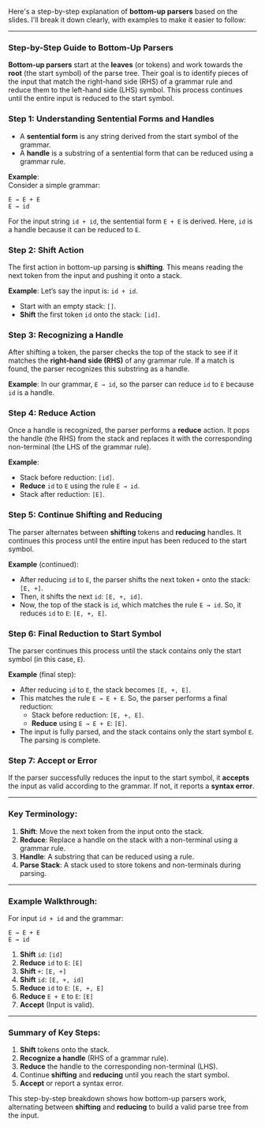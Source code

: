 Here's a step-by-step explanation of **bottom-up parsers** based on the slides. I'll break it down clearly, with examples to make it easier to follow:

---

### Step-by-Step Guide to Bottom-Up Parsers

**Bottom-up parsers** start at the **leaves** (or tokens) and work towards the **root** (the start symbol) of the parse tree. Their goal is to identify pieces of the input that match the right-hand side (RHS) of a grammar rule and reduce them to the left-hand side (LHS) symbol. This process continues until the entire input is reduced to the start symbol.

### Step 1: **Understanding Sentential Forms and Handles**
- A **sentential form** is any string derived from the start symbol of the grammar.
- A **handle** is a substring of a sentential form that can be reduced using a grammar rule.

**Example**:  
Consider a simple grammar:
```
E → E + E
E → id
```
For the input string `id + id`, the sentential form `E + E` is derived. Here, `id` is a handle because it can be reduced to `E`.

### Step 2: **Shift Action**
The first action in bottom-up parsing is **shifting**. This means reading the next token from the input and pushing it onto a stack.

**Example**:
Let’s say the input is: `id + id`.
- Start with an empty stack: `[]`.
- **Shift** the first token `id` onto the stack: `[id]`.

### Step 3: **Recognizing a Handle**
After shifting a token, the parser checks the top of the stack to see if it matches the **right-hand side (RHS)** of any grammar rule. If a match is found, the parser recognizes this substring as a handle.

**Example**:
In our grammar, `E → id`, so the parser can reduce `id` to `E` because `id` is a handle.

### Step 4: **Reduce Action**
Once a handle is recognized, the parser performs a **reduce** action. It pops the handle (the RHS) from the stack and replaces it with the corresponding non-terminal (the LHS of the grammar rule).

**Example**:
- Stack before reduction: `[id]`.
- **Reduce** `id` to `E` using the rule `E → id`.
- Stack after reduction: `[E]`.

### Step 5: **Continue Shifting and Reducing**
The parser alternates between **shifting** tokens and **reducing** handles. It continues this process until the entire input has been reduced to the start symbol.

**Example** (continued):
- After reducing `id` to `E`, the parser shifts the next token `+` onto the stack: `[E, +]`.
- Then, it shifts the next `id`: `[E, +, id]`.
- Now, the top of the stack is `id`, which matches the rule `E → id`. So, it reduces `id` to `E`: `[E, +, E]`.

### Step 6: **Final Reduction to Start Symbol**
The parser continues this process until the stack contains only the start symbol (in this case, `E`).

**Example** (final step):
- After reducing `id` to `E`, the stack becomes `[E, +, E]`.
- This matches the rule `E → E + E`. So, the parser performs a final reduction:
  - Stack before reduction: `[E, +, E]`.
  - **Reduce** using `E → E + E`: `[E]`.
- The input is fully parsed, and the stack contains only the start symbol `E`. The parsing is complete.

### Step 7: **Accept or Error**
If the parser successfully reduces the input to the start symbol, it **accepts** the input as valid according to the grammar. If not, it reports a **syntax error**.

---

### Key Terminology:
1. **Shift**: Move the next token from the input onto the stack.
2. **Reduce**: Replace a handle on the stack with a non-terminal using a grammar rule.
3. **Handle**: A substring that can be reduced using a rule.
4. **Parse Stack**: A stack used to store tokens and non-terminals during parsing.

---

### Example Walkthrough:
For input `id + id` and the grammar:
```
E → E + E
E → id
```
1. **Shift** `id`: `[id]`
2. **Reduce** `id` to `E`: `[E]`
3. **Shift** `+`: `[E, +]`
4. **Shift** `id`: `[E, +, id]`
5. **Reduce** `id` to `E`: `[E, +, E]`
6. **Reduce** `E + E` to `E`: `[E]`
7. **Accept** (Input is valid).

---

### Summary of Key Steps:
1. **Shift** tokens onto the stack.
2. **Recognize a handle** (RHS of a grammar rule).
3. **Reduce** the handle to the corresponding non-terminal (LHS).
4. Continue **shifting** and **reducing** until you reach the start symbol.
5. **Accept** or report a syntax error.

This step-by-step breakdown shows how bottom-up parsers work, alternating between **shifting** and **reducing** to build a valid parse tree from the input.
